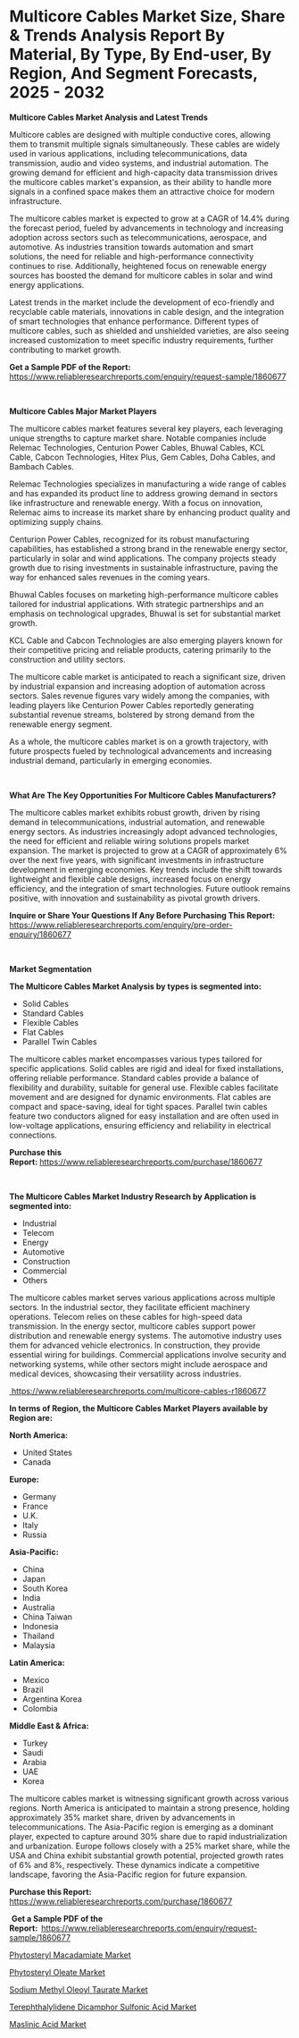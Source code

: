 <p><h1>Multicore Cables Market Size, Share & Trends Analysis Report By Material, By Type, By End-user, By Region, And Segment Forecasts, 2025 - 2032</h1></p><p><strong>Multicore Cables Market Analysis and Latest Trends</strong></p>
<p><p>Multicore cables are designed with multiple conductive cores, allowing them to transmit multiple signals simultaneously. These cables are widely used in various applications, including telecommunications, data transmission, audio and video systems, and industrial automation. The growing demand for efficient and high-capacity data transmission drives the multicore cables market's expansion, as their ability to handle more signals in a confined space makes them an attractive choice for modern infrastructure.</p><p>The multicore cables market is expected to grow at a CAGR of 14.4% during the forecast period, fueled by advancements in technology and increasing adoption across sectors such as telecommunications, aerospace, and automotive. As industries transition towards automation and smart solutions, the need for reliable and high-performance connectivity continues to rise. Additionally, heightened focus on renewable energy sources has boosted the demand for multicore cables in solar and wind energy applications.</p><p>Latest trends in the market include the development of eco-friendly and recyclable cable materials, innovations in cable design, and the integration of smart technologies that enhance performance. Different types of multicore cables, such as shielded and unshielded varieties, are also seeing increased customization to meet specific industry requirements, further contributing to market growth.</p></p>
<p><strong>Get a Sample PDF of the Report:&nbsp;</strong> <a href="https://www.reliableresearchreports.com/enquiry/request-sample/1860677?utm_campaign=34&utm_medium=2&utm_source=Github&utm_content=ia&utm_term=30012025&utm_id=multicore-cables">https://www.reliableresearchreports.com/enquiry/request-sample/1860677</a></p>
<p>&nbsp;</p>
<p><strong>Multicore Cables Major Market Players</strong></p>
<p><p>The multicore cables market features several key players, each leveraging unique strengths to capture market share. Notable companies include Relemac Technologies, Centurion Power Cables, Bhuwal Cables, KCL Cable, Cabcon Technologies, Hitex Plus, Gem Cables, Doha Cables, and Bambach Cables.</p><p>Relemac Technologies specializes in manufacturing a wide range of cables and has expanded its product line to address growing demand in sectors like infrastructure and renewable energy. With a focus on innovation, Relemac aims to increase its market share by enhancing product quality and optimizing supply chains.</p><p>Centurion Power Cables, recognized for its robust manufacturing capabilities, has established a strong brand in the renewable energy sector, particularly in solar and wind applications. The company projects steady growth due to rising investments in sustainable infrastructure, paving the way for enhanced sales revenues in the coming years.</p><p>Bhuwal Cables focuses on marketing high-performance multicore cables tailored for industrial applications. With strategic partnerships and an emphasis on technological upgrades, Bhuwal is set for substantial market growth.</p><p>KCL Cable and Cabcon Technologies are also emerging players known for their competitive pricing and reliable products, catering primarily to the construction and utility sectors.</p><p>The multicore cable market is anticipated to reach a significant size, driven by industrial expansion and increasing adoption of automation across sectors. Sales revenue figures vary widely among the companies, with leading players like Centurion Power Cables reportedly generating substantial revenue streams, bolstered by strong demand from the renewable energy segment.</p><p>As a whole, the multicore cables market is on a growth trajectory, with future prospects fueled by technological advancements and increasing industrial demand, particularly in emerging economies.</p></p>
<p>&nbsp;</p>
<p><strong>What Are The Key Opportunities For Multicore Cables Manufacturers?</strong></p>
<p><p>The multicore cables market exhibits robust growth, driven by rising demand in telecommunications, industrial automation, and renewable energy sectors. As industries increasingly adopt advanced technologies, the need for efficient and reliable wiring solutions propels market expansion. The market is projected to grow at a CAGR of approximately 6% over the next five years, with significant investments in infrastructure development in emerging economies. Key trends include the shift towards lightweight and flexible cable designs, increased focus on energy efficiency, and the integration of smart technologies. Future outlook remains positive, with innovation and sustainability as pivotal growth drivers.</p></p>
<p><strong>Inquire or Share Your Questions If Any Before Purchasing This Report:</strong> <a href="https://www.reliableresearchreports.com/enquiry/pre-order-enquiry/1860677?utm_campaign=34&utm_medium=2&utm_source=Github&utm_content=ia&utm_term=30012025&utm_id=multicore-cables">https://www.reliableresearchreports.com/enquiry/pre-order-enquiry/1860677</a></p>
<p>&nbsp;</p>
<p><strong>Market Segmentation</strong></p>
<p><strong>The Multicore Cables Market Analysis by types is segmented into:</strong></p>
<p><ul><li>Solid Cables</li><li>Standard Cables</li><li>Flexible Cables</li><li>Flat Cables</li><li>Parallel Twin Cables</li></ul></p>
<p><p>The multicore cables market encompasses various types tailored for specific applications. Solid cables are rigid and ideal for fixed installations, offering reliable performance. Standard cables provide a balance of flexibility and durability, suitable for general use. Flexible cables facilitate movement and are designed for dynamic environments. Flat cables are compact and space-saving, ideal for tight spaces. Parallel twin cables feature two conductors aligned for easy installation and are often used in low-voltage applications, ensuring efficiency and reliability in electrical connections.</p></p>
<p><strong>Purchase this Report:&nbsp;</strong><a href="https://www.reliableresearchreports.com/purchase/1860677?utm_campaign=34&utm_medium=2&utm_source=Github&utm_content=ia&utm_term=30012025&utm_id=multicore-cables">https://www.reliableresearchreports.com/purchase/1860677</a></p>
<p>&nbsp;</p>
<p><strong>The Multicore Cables Market Industry Research by Application is segmented into:</strong></p>
<p><ul><li>Industrial</li><li>Telecom</li><li>Energy</li><li>Automotive</li><li>Construction</li><li>Commercial</li><li>Others</li></ul></p>
<p><p>The multicore cables market serves various applications across multiple sectors. In the industrial sector, they facilitate efficient machinery operations. Telecom relies on these cables for high-speed data transmission. In the energy sector, multicore cables support power distribution and renewable energy systems. The automotive industry uses them for advanced vehicle electronics. In construction, they provide essential wiring for buildings. Commercial applications involve security and networking systems, while other sectors might include aerospace and medical devices, showcasing their versatility across industries.</p></p>
<p><a href="https://www.reliableresearchreports.com/multicore-cables-r1860677?utm_campaign=34&utm_medium=2&utm_source=Github&utm_content=ia&utm_term=30012025&utm_id=multicore-cables">&nbsp;https://www.reliableresearchreports.com/multicore-cables-r1860677</a></p>
<p><strong>In terms of Region, the Multicore Cables Market Players available by Region are:</strong></p>
<p>
    <p> <strong> North America: </strong>
        <ul>
            <li>United States</li>
            <li>Canada</li>
        </ul>
        </p> 
    <p> <strong> Europe: </strong>
        <ul>
            <li>Germany</li>
            <li>France</li>
            <li>U.K.</li>
            <li>Italy</li>
            <li>Russia</li>
        </ul>
        </p> 
    <p> <strong> Asia-Pacific: </strong>
        <ul>
            <li>China</li>
            <li>Japan</li>
            <li>South Korea</li>
            <li>India</li>
            <li>Australia</li>
            <li>China Taiwan</li>
            <li>Indonesia</li>
            <li>Thailand</li>
            <li>Malaysia</li>
        </ul>
        </p> 
    <p> <strong> Latin America: </strong>
        <ul>
            <li>Mexico</li>
            <li>Brazil</li>
            <li>Argentina Korea</li>
            <li>Colombia</li>
        </ul>
        </p> 
    <p> <strong> Middle East & Africa: </strong>
        <ul>
            <li>Turkey</li>
            <li>Saudi</li>
            <li>Arabia</li>
            <li>UAE</li>
            <li>Korea</li>
        </ul>
    </p>
    </p>
<p><p>The multicore cables market is witnessing significant growth across various regions. North America is anticipated to maintain a strong presence, holding approximately 35% market share, driven by advancements in telecommunications. The Asia-Pacific region is emerging as a dominant player, expected to capture around 30% share due to rapid industrialization and urbanization. Europe follows closely with a 25% market share, while the USA and China exhibit substantial growth potential, projected growth rates of 6% and 8%, respectively. These dynamics indicate a competitive landscape, favoring the Asia-Pacific region for future expansion.</p></p>
<p><strong>Purchase this Report: </strong><a href="https://www.reliableresearchreports.com/purchase/1860677?utm_campaign=34&utm_medium=2&utm_source=Github&utm_content=ia&utm_term=30012025&utm_id=multicore-cables">https://www.reliableresearchreports.com/purchase/1860677</a></p>
<p>&nbsp;<strong>Get a Sample PDF of the Report:&nbsp;&nbsp;</strong><a href="https://www.reliableresearchreports.com/enquiry/request-sample/1860677?utm_campaign=34&utm_medium=2&utm_source=Github&utm_content=ia&utm_term=30012025&utm_id=multicore-cables">https://www.reliableresearchreports.com/enquiry/request-sample/1860677</a></p>
<p><strong></strong></p>
<p><p><a href="https://github.com/NarcisoFerry/Market-Research-Report-List-1/blob/main/phytosteryl-macadamiate-market.md?utm_campaign=34&utm_medium=2&utm_source=Github&utm_content=ia&utm_term=30012025&utm_id=multicore-cables">Phytosteryl Macadamiate Market</a></p><p><a href="https://github.com/FosterFahey91/Market-Research-Report-List-1/blob/main/phytosteryl-oleate-market.md?utm_campaign=34&utm_medium=2&utm_source=Github&utm_content=ia&utm_term=30012025&utm_id=multicore-cables">Phytosteryl Oleate Market</a></p><p><a href="https://github.com/prosalinda88/Market-Research-Report-List-7/blob/main/sodium-methyl-oleoyl-taurate-market.md?utm_campaign=34&utm_medium=2&utm_source=Github&utm_content=ia&utm_term=30012025&utm_id=multicore-cables">Sodium Methyl Oleoyl Taurate Market</a></p><p><a href="https://github.com/ivetasyizhi/Market-Research-Report-List-1/blob/main/terephthalylidene-dicamphor-sulfonic-acid-market.md?utm_campaign=34&utm_medium=2&utm_source=Github&utm_content=ia&utm_term=30012025&utm_id=multicore-cables">Terephthalylidene Dicamphor Sulfonic Acid Market</a></p><p><a href="https://github.com/globismark/Market-Research-Report-List-6/blob/main/maslinic-acid-market.md?utm_campaign=34&utm_medium=2&utm_source=Github&utm_content=ia&utm_term=30012025&utm_id=multicore-cables">Maslinic Acid Market</a></p></p>